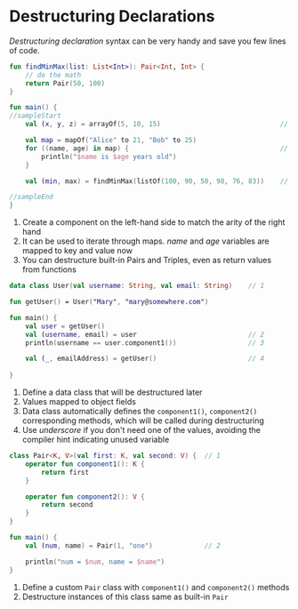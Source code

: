 # Destructuring Declarations

_Destructuring declaration_ syntax can be very handy and save you few lines of code.

<div class="language-kotlin" theme="idea">

```kotlin
fun findMinMax(list: List<Int>): Pair<Int, Int> { 
    // do the math
    return Pair(50, 100) 
}

fun main() {
//sampleStart
    val (x, y, z) = arrayOf(5, 10, 15)                              // 1

    val map = mapOf("Alice" to 21, "Bob" to 25)
    for ((name, age) in map) {                                      // 2
        println("$name is $age years old")          
    }

    val (min, max) = findMinMax(listOf(100, 90, 50, 98, 76, 83))    // 3

//sampleEnd
}
```

</div>

1. Create a component on the left-hand side to match the arity of the right hand
2. It can be used to iterate through maps. _name_ and _age_ variables are mapped to key and value now
3. You can destructure built-in Pairs and Triples, even as return values from functions

<div class="language-kotlin" theme="idea">

```kotlin
data class User(val username: String, val email: String)    // 1

fun getUser() = User("Mary", "mary@somewhere.com")

fun main() {
    val user = getUser()
    val (username, email) = user                            // 2
    println(username == user.component1())                  // 3

    val (_, emailAddress) = getUser()                       // 4
    
}
```

</div>

1. Define a data class that will be destructured later
2. Values mapped to object fields
3. Data class automatically defines the `component1()`, `component2()` corresponding methods, which will be called during destructuring
4. Use _underscore_ if you don't need one of the values, avoiding the compiler hint indicating unused variable    

<div class="language-kotlin" theme="idea">

```kotlin
class Pair<K, V>(val first: K, val second: V) {  // 1
    operator fun component1(): K {              
        return first
    }

    operator fun component2(): V {              
        return second
    }
}

fun main() {
    val (num, name) = Pair(1, "one")             // 2

    println("num = $num, name = $name")
}
```

</div>

1. Define a custom `Pair` class with `component1()` and `component2()` methods
2. Destructure instances of this class same as built-in `Pair`

